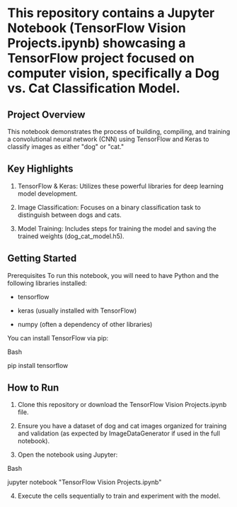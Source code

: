 # This repository contains a Jupyter Notebook (TensorFlow Vision Projects.ipynb) showcasing a TensorFlow project focused on computer vision, specifically a Dog vs. Cat Classification Model.

Project Overview
-------------------------------------------------------------------------------------------------
This notebook demonstrates the process of building, compiling, and training a convolutional neural network (CNN) using TensorFlow and Keras to classify images as either "dog" or "cat."

Key Highlights
-------------------------------------------------------------------------------------------------
1. TensorFlow & Keras: Utilizes these powerful libraries for deep learning model development.

2. Image Classification: Focuses on a binary classification task to distinguish between dogs and cats.

3. Model Training: Includes steps for training the model and saving the trained weights (dog_cat_model.h5).

Getting Started
-------------------------------------------------------------------------------------------------
Prerequisites
To run this notebook, you will need to have Python and the following libraries installed:

* tensorflow

* keras (usually installed with TensorFlow)

* numpy (often a dependency of other libraries)

You can install TensorFlow via pip:

Bash

pip install tensorflow

How to Run
--------------------------------------------------------------------------------------------------
1. Clone this repository or download the TensorFlow Vision Projects.ipynb file.

2. Ensure you have a dataset of dog and cat images organized for training and validation (as expected by ImageDataGenerator if used in the full notebook).

3. Open the notebook using Jupyter:

Bash

jupyter notebook "TensorFlow Vision Projects.ipynb"

4. Execute the cells sequentially to train and experiment with the model.
